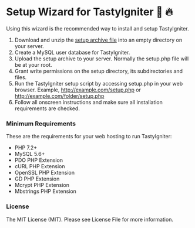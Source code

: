 Setup Wizard for TastyIgniter :wrench: :fire:
====

Using this wizard is the recommended way to install and setup TastyIgniter. 

1. Download and unzip the [setup archive file](https://github.com/tastyigniter/setup/archive/master.zip) into an empty directory on your server.
2. Create a MySQL user database for TastyIgniter.
3. Upload the setup archive to your server. Normally the setup.php file will be at your root.
4. Grant write permissions on the setup directory, its subdirectories and files.
4. Run the TastyIgniter setup script by accessing setup.php in your web browser. Example, http://example.com/setup.php or http://example.com/folder/setup.php
5. Follow all onscreen instructions and make sure all installation requirements are checked.

### Minimum Requirements

These are the requirements for your  web hosting to run TastyIgniter:

- PHP 7.2+
- MySQL 5.6+
- PDO PHP Extension
- cURL PHP Extension
- OpenSSL PHP Extension
- GD PHP Extension
- Mcrypt PHP Extension
- Mbstrings PHP Extension

### License
The MIT License (MIT). Please see License File for more information.
